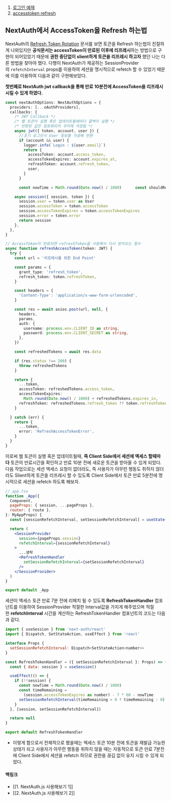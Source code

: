 1. [로그인 예제](https://velog.io/@dosomething/Next-auth-%EB%A5%BC-%EC%9D%B4%EC%9A%A9%ED%95%9C-%EB%A1%9C%EA%B7%B8%EC%9D%B8-%EA%B5%AC%ED%98%84)
2. [accesstoken refresh](https://jeongyunlog.netlify.app/develop/nextjs/next-auth/)
## NextAuth에서 AccessToken을 Refresh 하는법

NextAuth의 [Refresh Token Rotation](https://next-auth.js.org/tutorials/refresh-token-rotation) 문서를 보면 토큰을 Refresh 하는법이 친절하게 나와있지만 **공식문서는 accessToken이 만료된 이후에 리프레시**하는 방법으로 구현이 되어있었기 때문에 **권한 중단없이 slient하게 토큰을 리프레시 하고자** 했던 나는 다른 방법을 찾아야 했다. 다행이 NextAuth가 제공하는 SessionProvider의 `refetchInterval` props를 이용하여 세션을 명시적으로 refetch 할 수 있었기 때문에 이를 이용하여 다음과 같이 구현해보았다.

**첫번째로 NextAuth jwt callback을 통해 만료 10분전에 AccessToken을 리프레시 시킬 수 있게 하였다.**

```ts
const nextAuthOptions: NextAuthOptions = {
  providers: [...oAuthProviders],
  callbacks: {
    /* JWT Callback */
    /* 웹 토큰이 실행 혹은 업데이트될때마다 콜백이 실행 */
    /* 반환된 값은 암호화되어 쿠키에 저장됨 */
    async jwt({ token, account, user }) {
      //초기 로그인시 User 정보를 가공해 반환
      if (account && user) {
        logger.info(`Login : ${user.email}`)
        return {
          accessToken: account.access_token,
          accessTokenExpires: account.expires_at,
          refreshToken: account.refresh_token,
          user,
        }
      }

      const nowTime = Math.round(Date.now() / 1000)      const shouldRefreshTime =        (token.accessTokenExpires as number) - 10 * 60 - nowTime      // 토큰이 만료되지 않았을때는 원래사용하던 토큰을 반환      if (shouldRefreshTime > 0) {        return token      }      return refreshAccessToken(token)    },

    async session({ session, token }) {
      session.user = token.user as User
      session.accessToken = token.accessToken
      session.accessTokenExpires = token.accessTokenExpires
      session.error = token.error
      return session
    },
  },
}

// AccessToken이 만료되면 refreshToken을 사용해서 다시 받아오는 함수
async function refreshAccessToken(token: JWT) {
  try {
    const url = '리프레시를 위한 End Point'

    const params = {
      grant_type: 'refresh_token',
      refresh_token: token.refreshToken,
    }

    const headers = {
      'Content-Type': 'application/x-www-form-urlencoded',
    }

    const res = await axios.post(url, null, {
      headers,
      params,
      auth: {
        username: process.env.CLIENT_ID as string,
        password: process.env.CLIENT_SECRET as string,
      },
    })

    const refreshedTokens = await res.data

    if (res.status !== 200) {
      throw refreshedTokens
    }

    return {
      ...token,
      accessToken: refreshedTokens.access_token,
      accessTokenExpires:
        Math.round(Date.now() / 1000) + refreshedTokens.expires_in,
      refreshToken: refreshedTokens.refresh_token ?? token.refreshToken,
    }

  } catch (err) {
    return {
      ...token,
      error: 'RefreshAccessTokenError',
    }
  }
}
```

이로써 웹 토큰이 실행 혹은 업데이트될때, **즉 Client Side에서 세션에 엑세스 할때마다** 토큰의 만료시간을 확인하고 만료 10분 전에 새로운 토큰을 받아올 수 있게 되었다. 다음 작업으로는 세션 엑세스 요청이 없더라도, 즉 사용자가 아무런 행동도 취하지 않더라도 Slient하게 토큰을 리프레시 할 수 있도록 Client Side에서 토큰 만료 5분전에 명시적으로 세션을 refetch 하도록 해보자.

```jsx
//_app.tsx
function _App({
  Component,
  pageProps: { session, ...pageProps },
  router: { route },
}: MyAppProps) {
  const [sessionRefetchInterval, setSessionRefetchInterval] = useState(10000)

  return (
    <SessionProvider
      session={pageProps.session}
      refetchInterval={sessionRefetchInterval}
    >
      ...생략
      <RefreshTokenHandler
        setSessionRefetchInterval={setSessionRefetchInterval}
      />
    </SessionProvider>
  )
}

export default _App
```

세션이 엑세스 토큰 만료 7분 전에 리페치 될 수 있도록 **RefreshTokenHandler** 컴포넌트를 이용하여 SessionProvider 적절한 Interval값을 가지게 해주었으며 적절한 **refetchInterval** 시간을 계산하는 RefreshTokenHandler 컴포넌트의 코드는 다음과 같다.

```jsx
import { useSession } from 'next-auth/react'
import { Dispatch, SetStateAction, useEffect } from 'react'

interface Props {
  setSessionRefetchInterval: Dispatch<SetStateAction<number>>
}

const RefreshTokenHandler = ({ setSessionRefetchInterval }: Props) => {
  const { data: session } = useSession()

  useEffect(() => {
    if (!!session) {
      const nowTime = Math.round(Date.now() / 1000)
      const timeRemaining =
        (session.accessTokenExpires as number) - 7 * 60 - nowTime
      setSessionRefetchInterval(timeRemaining > 0 ? timeRemaining : 0)
    }
  }, [session, setSessionRefetchInterval])

  return null
}

export default RefreshTokenHandler
```

- 이렇게 함으로서 전체적으로 봤을때는 엑세스 토큰 10분 전에 토큰을 재발급 가능한 상태가 되고 사용자가 아무런 행동을 취하지 않을 때는 자동적으로 토큰 만료 7분전에 Client Side에서 세션을 refetch 하므로 권한을 끊김 없이 유지 시킬 수 있게 되었다.
#### 백링크

- [[1. NextAuth.js 사용해보기 1]]
- [[2. NextAuth.js 사용해보기 2]]
